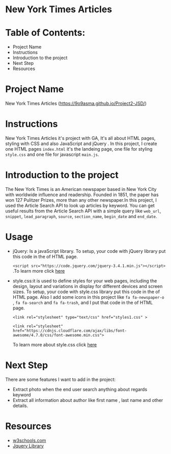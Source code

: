 # New York Times Articles

# Table of Contents:
- Project Name
- Instructions
- Introduction to the project
- Next Step
- Resources

# Project Name
New York Times Articles (https://9o9asma.github.io/Project2-JSD/)

# Instructions
New York Times Articles it's project with GA, It's all about HTML pages, styling with CSS and also JavaScript and jQuery . In this project, I create one HTML pages ``index.html`` it's the landeing page, one file for styling ``style.css`` and one file for javascript ``main.js``.

# Introduction to the project
The New York Times is an American newspaper based in New York City with worldwide influence and readership. Founded in 1851, the paper has won 127 Pulitzer Prizes, more than any other newspaper.In this project, I used the Article Search API to look up articles by keyword.  You can get useful results from the Article Search API with a simple query like `web_url`, `snippet`, `lead_paragraph`, `source`, `section_name`, `begin_date` and `end_date`. 


# Usage
- jQuery: Is a javaScript library. To setup, your code with jQuery library put this code in the <body> of HTML page.

  ``` <script src="https://code.jquery.com/jquery-3.4.1.min.js"></script> ```
.To learn more click [here](https://jquery.com/)

- style.css:it is used to define styles for your web pages, including the design, layout and variations in display for different devices and screen sizes. To setup, your code with style.css library put this code in the <head> of HTML page. Also I add some icons in this project like ```fa fa-newspaper-o``` , ```fa fa-search``` and ```fa fa-trash```, and I put that code in the <head> of HTML page.
  
    ```<link rel="stylesheet" type="text/css" href="styles1.css" >```
    
   ```<link rel="stylesheet" href="https://cdnjs.cloudflare.com/ajax/libs/font-awesome/4.7.0/css/font-awesome.min.css">```
     
   To learn more about style.css click [here](https://www.w3schools.com/css/css_intro.asp)
 
 # Next Step
There are some features I want to add in the project: 
- Extract photo when the end user search anything about regards keyword 
- Extract all information about author like first name , last name and other details.
 
 # Resources
- [w3schools.com](https://www.w3schools.com/css/css_intro.asp)
- [Jquery Library](https://jquery.com/) 
 
 

